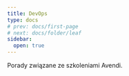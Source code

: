 ```yaml
---
title: DevOps
type: docs
# prev: docs/first-page
# next: docs/folder/leaf
sidebar:
  open: true
---
```


Porady związane ze szkoleniami Avendi.